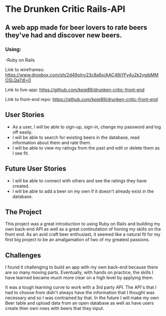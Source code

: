 # The Drunken Critic Rails-API

## A web app made for beer lovers to rate beers they've had and discover new beers.
### Using:
-Ruby on Rails

Link to wireframes: https://www.dropbox.com/sh/2d49olny23c8a6x/AAC48jYFy4u2k2ygibMMOSLQa?dl=0

Link to live-app: https://github.com/kpie89/drunken-critic-front-end

Link to front-end repo: https://github.com/kpie89/drunken-critic-front-end

## User Stories
- As a user, I will be able to sign-up, sign-in, change my password and log off easily.
- I will be able to search for existing beers in the database, read information about them and rate them.
- I will be able to view my ratings from the past and edit or delete them as I see fit.

## Future User Stories
- I will be able to connect with others and see the ratings they have created.
- I will be able to add a beer on my own if it doesn't already exist in the database.

## The Project
This project was a great introduction to using Ruby on Rails and building my own back-end API as well as a great continutation of honing my skills on the front end. As an avid craft beer enthusiast, it seemed like a natural fit for my first big project to be an amalgamation of two of my greatest passions.

## Challenges
I found it challenging to build an app with my own back-end because there are so many moving parts. Eventually, with hands on practice, the skills I have learned became much more clear on a high level by applying them.

It was a tough learning curve to work with a 3rd party API. The API's that I had to choose from didn't always have the information that I thought was necessary and so I was contrained by that. In the future I will make my own Beer table and upload data from an open database as well as have users create thier own rows with beers that they input.
